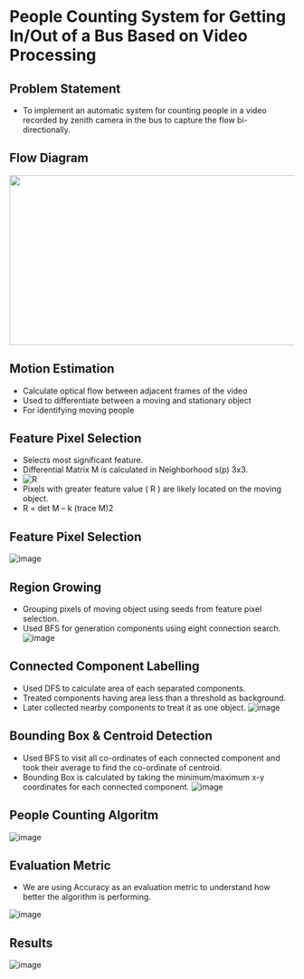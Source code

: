 <!-- # People Counting System

## File Structure
+ **src** will contain `main.ipynb` file that contains all the code for running the system.
+ **input_videos** will contain videos as `video1.avi`, `video2.avi` ..
+ **output_results** will contain results for all the videos as `result1.txt`, `result2.txt` ..
+ **requirements.txt** will contain the libraries required to run the code
+ [Link to dataset](https://iiitaphyd-my.sharepoint.com/:f:/g/personal/pulkit_g_students_iiit_ac_in/EvUJck1YpaREi6VRmrQZhX0Bde9a8aeW2JOR8MVyl1P3Sw?e=t5E7Ur), It will contains two folder one is input_videos (that will contain all the videos tested) and other is output_results (that store the result for each video)
+ Final Tree structure for files should look like this
    - dip-project-evil_morty
        - src
            - main.ipynb
        - input_videos
            - video1.avi
            - video2.avi
            - ..
        - output_results
            - result1.txt
            - result2.txt
            - ..      


### How to run
* Install appropriate package for running python notebook (ipykernel or jupyter)
* Install the following packages using pip or conda:
     + opencv-python
     + numpy
     + queue
* Run main.ipynb with appropriate video_number (for choosing which video to evaluate)

##### Shortcut
* Just clone this repo, open a terminal shell inside the repo and run the following commands
```
pip3 install -r requirements.txt
```
* Run main.ipynb with appropriate video_number (for choosing which video to evaluate) -->




# People Counting System for Getting In/Out of a Bus Based on Video Processing

## Problem Statement
* To implement an automatic system for counting people in a video recorded by zenith camera in the bus to capture the flow bi-directionally.

## Flow Diagram
<img src="https://user-images.githubusercontent.com/56213387/144610219-a024fcce-329c-4999-a8f6-414205a09396.jpeg" width="600" height="300">

## Motion Estimation
* Calculate optical flow between adjacent frames of the video
* Used to differentiate between a moving and stationary object 
* For identifying moving people

## Feature Pixel Selection
* Selects most significant feature.​
* Differential Matrix M is calculated in Neighborhood s(p) 3x3.
* ![R](https://user-images.githubusercontent.com/56213387/144610494-d40ff7d4-77f1-4711-9290-192fc7d5fb2c.jpeg)
* Pixels with greater feature value ( R ) are likely located on the moving object.
* R = det M – k (trace M)2

## Feature Pixel Selection
![image](https://user-images.githubusercontent.com/56213387/144610831-7868b5c6-90aa-42ab-a7a4-ad977772b70a.png)

## Region Growing
* Grouping pixels of moving object using seeds from feature pixel selection. 
* Used BFS for generation components using eight connection search.
![image](https://user-images.githubusercontent.com/56213387/144610940-a1b04aa2-ef3d-4d53-a497-45548e0a81d8.png)


## Connected Component Labelling
* Used DFS to calculate area of each separated components.
* Treated components having area less than a threshold as background.
* Later collected nearby components to treat it as one object.
![image](https://user-images.githubusercontent.com/56213387/144611085-f3a2ff0d-b765-4af1-b8fe-6b2f616f420e.png)

## Bounding Box & Centroid Detection
* Used BFS to visit all co-ordinates of each connected component and took their average to find the co-ordinate of centroid. 
* Bounding Box is calculated by taking the minimum/maximum x-y coordinates for each connected component.
![image](https://user-images.githubusercontent.com/56213387/144623777-a3ad2278-ca10-42ce-a3c1-785f28dba8b6.png)

## People Counting Algoritm
![image](https://user-images.githubusercontent.com/56213387/144611397-e1d14d3f-097a-4c3a-83de-e71d556a8a45.png)


## Evaluation Metric
* We are using Accuracy as an evaluation metric to understand how better the algorithm  is performing.

![image](https://user-images.githubusercontent.com/56213387/144611546-fc7d2e67-e542-49b4-a4da-8dca12ea4be7.png)

## Results
![image](https://user-images.githubusercontent.com/56213387/144611606-c66c6608-6565-415f-9efd-3d6fd8ac76d2.png)


    



